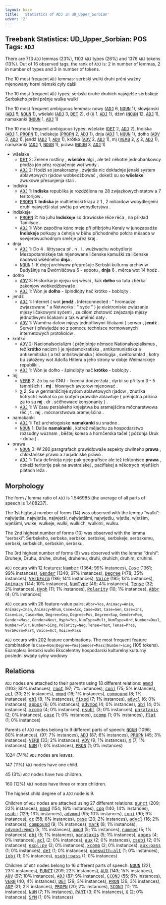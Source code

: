 ```yaml
---
layout: base
title:  'Statistics of ADJ in UD_Upper_Sorbian'
udver: '2'
---
```


## Treebank Statistics: UD_Upper_Sorbian: POS Tags: `ADJ`

There are 713 `ADJ` lemmas (23%), 1103 `ADJ` types (26%) and 1376 `ADJ` tokens (13%).
Out of 16 observed tags, the rank of `ADJ` is: 2 in number of lemmas, 2 in number of types and 3 in number of tokens.

The 10 most frequent `ADJ` lemmas: serbski wulki druhi prěni wažny mjenowany horni němski cyły dalši

The 10 most frequent `ADJ` types:  serbski druhe druhich najwjetše serbskeje Serbskeho prěni prěnje wulke wulki

The 10 most frequent ambiguous lemmas: nowy (<tt><a href="hsb-pos-ADJ.html">ADJ</a></tt> 6, <tt><a href="hsb-pos-NOUN.html">NOUN</a></tt> 1), słowjanski (<tt><a href="hsb-pos-ADJ.html">ADJ</a></tt> 5, <tt><a href="hsb-pos-NOUN.html">NOUN</a></tt> 1), wšelaki (<tt><a href="hsb-pos-ADJ.html">ADJ</a></tt> 3, <tt><a href="hsb-pos-DET.html">DET</a></tt> 2), d (<tt><a href="hsb-pos-X.html">X</a></tt> 1, <tt><a href="hsb-pos-ADJ.html">ADJ</a></tt> 1), dźeń (<tt><a href="hsb-pos-NOUN.html">NOUN</a></tt> 12, <tt><a href="hsb-pos-ADJ.html">ADJ</a></tt> 1), namakanki (<tt><a href="hsb-pos-NOUN.html">NOUN</a></tt> 1, <tt><a href="hsb-pos-ADJ.html">ADJ</a></tt> 1)

The 10 most frequent ambiguous types:  wšelake (<tt><a href="hsb-pos-DET.html">DET</a></tt> 2, <tt><a href="hsb-pos-ADJ.html">ADJ</a></tt> 2), Indiska (<tt><a href="hsb-pos-ADJ.html">ADJ</a></tt> 1, <tt><a href="hsb-pos-PROPN.html">PROPN</a></tt> 1), Indiskeje (<tt><a href="hsb-pos-PROPN.html">PROPN</a></tt> 2, <tt><a href="hsb-pos-ADJ.html">ADJ</a></tt> 1), dnja (<tt><a href="hsb-pos-ADJ.html">ADJ</a></tt> 1, <tt><a href="hsb-pos-NOUN.html">NOUN</a></tt> 1), dołho (<tt><a href="hsb-pos-ADV.html">ADV</a></tt> 3, <tt><a href="hsb-pos-ADJ.html">ADJ</a></tt> 1), jendź (<tt><a href="hsb-pos-ADJ.html">ADJ</a></tt> 1, <tt><a href="hsb-pos-ADV.html">ADV</a></tt> 1), krótko (<tt><a href="hsb-pos-ADV.html">ADV</a></tt> 2, <tt><a href="hsb-pos-ADJ.html">ADJ</a></tt> 1), mj (<tt><a href="hsb-pos-VERB.html">VERB</a></tt> 2, <tt><a href="hsb-pos-X.html">X</a></tt> 2, <tt><a href="hsb-pos-ADJ.html">ADJ</a></tt> 1), namakanki (<tt><a href="hsb-pos-ADJ.html">ADJ</a></tt> 1, <tt><a href="hsb-pos-NOUN.html">NOUN</a></tt> 1), prawa (<tt><a href="hsb-pos-NOUN.html">NOUN</a></tt> 3, <tt><a href="hsb-pos-ADJ.html">ADJ</a></tt> 1)


* wšelake
  * <tt><a href="hsb-pos-DET.html">DET</a></tt> 2: Zelene rostliny , <b>wšelake</b> algi , ale tež někotre jednobańkowcy płodźa jón přez rozpačenje wot wody .
  * <tt><a href="hsb-pos-ADJ.html">ADJ</a></tt> 2: Hodźi so jenakorazny , zwjetša nic dokładnje jenaki system ablawtowych rjadow wobkedźbować , dokelž su so <b>wšelake</b> zwukowe přesunjenja stali .
* Indiska
  * <tt><a href="hsb-pos-ADJ.html">ADJ</a></tt> 1: <b>Indiska</b> republika je rozdźělena na 28 zwjazkowych statow a 7 teritorijow .
  * <tt><a href="hsb-pos-PROPN.html">PROPN</a></tt> 1: <b>Indiska</b> je multietniski kraj a z 1 , 2 miliardow wobydlerjemi druhi najwjetši stat swěta po wobydlerstwu .
* Indiskeje
  * <tt><a href="hsb-pos-PROPN.html">PROPN</a></tt> 2: Na juhu <b>Indiskeje</b> so drawidske rěče rěča , na přikład Tamilsce .
  * <tt><a href="hsb-pos-ADJ.html">ADJ</a></tt> 1: Wón započina kónc meje při přibrjohu Keraly w juhozapadźe <b>Indiskeje</b> połkupy a ćehnje w běhu přichodneho połdra měsaca w sewjerowuchodnym směrje přez kraj .
* dnja
  * <tt><a href="hsb-pos-ADJ.html">ADJ</a></tt> 1: Do 4 . lěttysaca př . n . l . wužiwachu wobydlerjo Mezopotamiskeje tak mjenowane ličenske kamuški za ličenske nadawki wšědneho <b>dnja</b> .
  * <tt><a href="hsb-pos-NOUN.html">NOUN</a></tt> 1: K dnjej archiwow přeprošuje Serbski kulturny archiw w Budyšinje na Dwórnišćowu 6 - sobotu , <b>dnja</b> 6 . měrca wot 14 hodź .
* dołho
  * <tt><a href="hsb-pos-ADV.html">ADV</a></tt> 3: Historikarjo njejsu sej wěsći , kak <b>dołho</b> so tuta zběrka zakonjow wobkedźbowaše .
  * <tt><a href="hsb-pos-ADJ.html">ADJ</a></tt> 1: Wón je <b>dołho</b> - špindlojty hač krótko - boblojty .
* jendź
  * <tt><a href="hsb-pos-ADJ.html">ADJ</a></tt> 1: Internet ( wot <b>jendź</b> . Interconnected : " hromadźe zwjazowane " a Networks : " syće " ) je elektroniske zwjazanje mjezy ličakowymi syćemi , ze cilom zhotowić zwjazanja mjezy jednotliwymi ličakami a tak wuměnić daty .
  * <tt><a href="hsb-pos-ADV.html">ADV</a></tt> 1: Wuměna datow mjezy jednotliwymi ličakami ( serwer , <b>jendź</b> . Server ) přewjedźe so z pomocu technisce normowanych internetowych protokolow .
* krótko
  * <tt><a href="hsb-pos-ADV.html">ADV</a></tt> 2: Nacionalsocializm ( prěnjotnje němsce Nationalsozialismus , tež <b>krótko</b> nacizm ) je njedemokratiska , antikomunistiska a antisemitiska ( a tež antisłowjanska ) ideologija , swětonahlad , kotry bu załoženy wot Adolfa Hitlera a jeho strony w dobje Weimarskeje republiki .
  * <tt><a href="hsb-pos-ADJ.html">ADJ</a></tt> 1: Wón je dołho - špindlojty hač <b>krótko</b> - boblojty .
* mj
  * <tt><a href="hsb-pos-VERB.html">VERB</a></tt> 2: Zo by so GNU - licenca dodźeržała , dyrbi so při tym 3 - 5 tamnišich t . <b>mj</b> . hłownych awtorow mjenować .
  * <tt><a href="hsb-pos-X.html">X</a></tt> 2: Su w germanšćinje sydom ablawtowych rjadow , znutřka kotrychž wokal so po krutym prawidle ablawtuje ( prěnjotna přičina za to su <b>mj</b> . dr . sćěhowace konsonanty ) .
  * <tt><a href="hsb-pos-ADJ.html">ADJ</a></tt> 1: W času persiskeho knjejstwa bu aramejšćina mócnarstwowa rěč , t . <b>mj</b> . mócnarstwowa aramejšćina .
* namakanki
  * <tt><a href="hsb-pos-ADJ.html">ADJ</a></tt> 1: Tež archelogoiske <b>namakanki</b> su snadne .
  * <tt><a href="hsb-pos-NOUN.html">NOUN</a></tt> 1: Dalše <b>namakanki</b> , kotrež mějachu za hospodarstwo rozsudny wuznam , běštej koleso a hornčerska tačel ( pózdnja Uruk - doba ) .
* prawa
  * <tt><a href="hsb-pos-NOUN.html">NOUN</a></tt> 3: W 280 paragrafach prawidłowaše aspekty ciwilneho <b>prawa</b> , chłostanske prawo a zarjadniske prawo .
  * <tt><a href="hsb-pos-ADJ.html">ADJ</a></tt> 1: Tuta definicija njeje pak geografisce ale tež tektonisce <b>prawa</b> , dokelž teritorije pak na awstralskej , pacifiskej a někotrych mjeńšich platach leža .

## Morphology

The form / lemma ratio of `ADJ` is 1.546985 (the average of all parts of speech is 1.408237).

The 1st highest number of forms (14) was observed with the lemma “wulki”: najwjetša, najwjetše, najwjetši, najwjetšimi, najwjetšu, wjetše, wjetšim, wjetšimi, wulke, wulkeje, wulki, wulkich, wulkimi, wulku.

The 2nd highest number of forms (10) was observed with the lemma “serbski”: Serbskeho, serbska, serbske, serbskej, serbskeje, serbskemu, serbski, serbskich, serbskim, serbsku.

The 3rd highest number of forms (9) was observed with the lemma “druhi”: Druheje, Druhu, druhe, druhej, druhemu, druhi, druhich, druhim, druhimi.

`ADJ` occurs with 12 features: <tt><a href="hsb-feat-Number.html">Number</a></tt> (1364; 99% instances), <tt><a href="hsb-feat-Case.html">Case</a></tt> (1361; 99% instances), <tt><a href="hsb-feat-Gender.html">Gender</a></tt> (1340; 97% instances), <tt><a href="hsb-feat-Degree.html">Degree</a></tt> (478; 35% instances), <tt><a href="hsb-feat-VerbForm.html">VerbForm</a></tt> (186; 14% instances), <tt><a href="hsb-feat-Voice.html">Voice</a></tt> (185; 13% instances), <tt><a href="hsb-feat-Animacy.html">Animacy</a></tt> (144; 10% instances), <tt><a href="hsb-feat-NumType.html">NumType</a></tt> (49; 4% instances), <tt><a href="hsb-feat-Tense.html">Tense</a></tt> (32; 2% instances), <tt><a href="hsb-feat-Hyph.html">Hyph</a></tt> (11; 1% instances), <tt><a href="hsb-feat-Polarity.html">Polarity</a></tt> (10; 1% instances), <tt><a href="hsb-feat-Abbr.html">Abbr</a></tt> (4; 0% instances)

`ADJ` occurs with 28 feature-value pairs: `Abbr=Yes`, `Animacy=Anim`, `Animacy=Inan`, `Animacy=Nhum`, `Case=Acc`, `Case=Dat`, `Case=Gen`, `Case=Ins`, `Case=Loc`, `Case=Nom`, `Degree=Cmp`, `Degree=Pos`, `Degree=Sup`, `Gender=Fem`, `Gender=Masc`, `Gender=Neut`, `Hyph=Yes`, `NumType=Mult`, `NumType=Ord`, `Number=Dual`, `Number=Plur`, `Number=Sing`, `Polarity=Neg`, `Tense=Past`, `Tense=Pres`, `VerbForm=Part`, `Voice=Act`, `Voice=Pass`

`ADJ` occurs with 202 feature combinations.
The most frequent feature combination is `Case=Nom|Degree=Pos|Gender=Masc|Number=Sing` (105 tokens).
Examples: Serbski wulki Ekscelentny hospodarski kulturelny kulturny posledni swjaty sylny wodowy


## Relations

`ADJ` nodes are attached to their parents using 18 different relations: <tt><a href="hsb-dep-amod.html">amod</a></tt> (1103; 80% instances), <tt><a href="hsb-dep-root.html">root</a></tt> (97; 7% instances), <tt><a href="hsb-dep-conj.html">conj</a></tt> (75; 5% instances), <tt><a href="hsb-dep-acl.html">acl</a></tt> (30; 2% instances), <tt><a href="hsb-dep-nmod.html">nmod</a></tt> (16; 1% instances), <tt><a href="hsb-dep-compound.html">compound</a></tt> (8; 1% instances), <tt><a href="hsb-dep-obl.html">obl</a></tt> (8; 1% instances), <tt><a href="hsb-dep-fixed.html">fixed</a></tt> (7; 1% instances), <tt><a href="hsb-dep-advcl.html">advcl</a></tt> (6; 0% instances), <tt><a href="hsb-dep-appos.html">appos</a></tt> (6; 0% instances), <tt><a href="hsb-dep-advmod.html">advmod</a></tt> (4; 0% instances), <tt><a href="hsb-dep-obj.html">obj</a></tt> (4; 0% instances), <tt><a href="hsb-dep-xcomp.html">xcomp</a></tt> (4; 0% instances), <tt><a href="hsb-dep-nsubj.html">nsubj</a></tt> (3; 0% instances), <tt><a href="hsb-dep-parataxis.html">parataxis</a></tt> (2; 0% instances), <tt><a href="hsb-dep-case.html">case</a></tt> (1; 0% instances), <tt><a href="hsb-dep-ccomp.html">ccomp</a></tt> (1; 0% instances), <tt><a href="hsb-dep-flat.html">flat</a></tt> (1; 0% instances)

Parents of `ADJ` nodes belong to 9 different parts of speech: <tt><a href="hsb-pos-NOUN.html">NOUN</a></tt> (1096; 80% instances),  (97; 7% instances), <tt><a href="hsb-pos-ADJ.html">ADJ</a></tt> (87; 6% instances), <tt><a href="hsb-pos-PROPN.html">PROPN</a></tt> (45; 3% instances), <tt><a href="hsb-pos-VERB.html">VERB</a></tt> (33; 2% instances), <tt><a href="hsb-pos-ADV.html">ADV</a></tt> (9; 1% instances), <tt><a href="hsb-pos-X.html">X</a></tt> (7; 1% instances), <tt><a href="hsb-pos-NUM.html">NUM</a></tt> (1; 0% instances), <tt><a href="hsb-pos-PRON.html">PRON</a></tt> (1; 0% instances)

1024 (74%) `ADJ` nodes are leaves.

147 (11%) `ADJ` nodes have one child.

45 (3%) `ADJ` nodes have two children.

160 (12%) `ADJ` nodes have three or more children.

The highest child degree of a `ADJ` node is 9.

Children of `ADJ` nodes are attached using 27 different relations: <tt><a href="hsb-dep-punct.html">punct</a></tt> (209; 22% instances), <tt><a href="hsb-dep-nmod.html">nmod</a></tt> (154; 16% instances), <tt><a href="hsb-dep-cop.html">cop</a></tt> (140; 14% instances), <tt><a href="hsb-dep-nsubj.html">nsubj</a></tt> (129; 13% instances), <tt><a href="hsb-dep-advmod.html">advmod</a></tt> (95; 10% instances), <tt><a href="hsb-dep-conj.html">conj</a></tt> (90; 9% instances), <tt><a href="hsb-dep-cc.html">cc</a></tt> (58; 6% instances), <tt><a href="hsb-dep-case.html">case</a></tt> (20; 2% instances), <tt><a href="hsb-dep-advcl.html">advcl</a></tt> (16; 2% instances), <tt><a href="hsb-dep-compound.html">compound</a></tt> (9; 1% instances), <tt><a href="hsb-dep-mark.html">mark</a></tt> (8; 1% instances), <tt><a href="hsb-dep-advmod-emph.html">advmod:emph</a></tt> (5; 1% instances), <tt><a href="hsb-dep-amod.html">amod</a></tt> (5; 1% instances), <tt><a href="hsb-dep-nummod.html">nummod</a></tt> (5; 1% instances), <tt><a href="hsb-dep-obj.html">obj</a></tt> (5; 1% instances), <tt><a href="hsb-dep-parataxis.html">parataxis</a></tt> (5; 1% instances), <tt><a href="hsb-dep-appos.html">appos</a></tt> (4; 0% instances), <tt><a href="hsb-dep-acl.html">acl</a></tt> (2; 0% instances), <tt><a href="hsb-dep-aux.html">aux</a></tt> (2; 0% instances), <tt><a href="hsb-dep-csubj.html">csubj</a></tt> (2; 0% instances), <tt><a href="hsb-dep-expl-pv.html">expl:pv</a></tt> (2; 0% instances), <tt><a href="hsb-dep-xcomp.html">xcomp</a></tt> (2; 0% instances), <tt><a href="hsb-dep-aux-pass.html">aux:pass</a></tt> (1; 0% instances), <tt><a href="hsb-dep-det.html">det</a></tt> (1; 0% instances), <tt><a href="hsb-dep-goeswith-alt.html">goeswith:alt</a></tt> (1; 0% instances), <tt><a href="hsb-dep-iobj.html">iobj</a></tt> (1; 0% instances), <tt><a href="hsb-dep-nsubj-pass.html">nsubj:pass</a></tt> (1; 0% instances)

Children of `ADJ` nodes belong to 16 different parts of speech: <tt><a href="hsb-pos-NOUN.html">NOUN</a></tt> (221; 23% instances), <tt><a href="hsb-pos-PUNCT.html">PUNCT</a></tt> (209; 22% instances), <tt><a href="hsb-pos-AUX.html">AUX</a></tt> (143; 15% instances), <tt><a href="hsb-pos-ADV.html">ADV</a></tt> (97; 10% instances), <tt><a href="hsb-pos-ADJ.html">ADJ</a></tt> (87; 9% instances), <tt><a href="hsb-pos-CCONJ.html">CCONJ</a></tt> (55; 6% instances), <tt><a href="hsb-pos-VERB.html">VERB</a></tt> (40; 4% instances), <tt><a href="hsb-pos-DET.html">DET</a></tt> (29; 3% instances), <tt><a href="hsb-pos-PRON.html">PRON</a></tt> (26; 3% instances), <tt><a href="hsb-pos-ADP.html">ADP</a></tt> (21; 2% instances), <tt><a href="hsb-pos-PROPN.html">PROPN</a></tt> (20; 2% instances), <tt><a href="hsb-pos-SCONJ.html">SCONJ</a></tt> (11; 1% instances), <tt><a href="hsb-pos-NUM.html">NUM</a></tt> (7; 1% instances), <tt><a href="hsb-pos-PART.html">PART</a></tt> (3; 0% instances), <tt><a href="hsb-pos-X.html">X</a></tt> (2; 0% instances), <tt><a href="hsb-pos-SYM.html">SYM</a></tt> (1; 0% instances)

